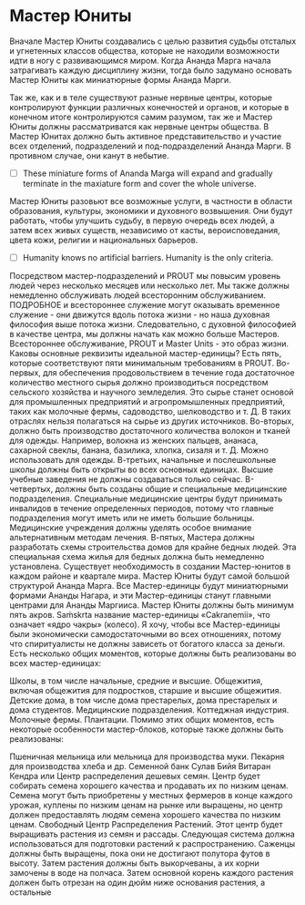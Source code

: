 # Mастер Юниты

Вначале Мастер Юниты создавались с целью развития судьбы отсталых и угнетенных классов общества, которые не находили возможности идти в ногу с развивающимся миром. Когда Ананда Марга начала затрагивать каждую дисциплину жизни, тогда было задумано основать Мастер Юниты как миниатюрные формы Ананда Марги. 

Так же, как и в теле существуют разные нервные центры, которые контролируют функции различных конечностей и органов, и которые в конечном итоге контролируются самим разумом, так же и Мастер Юниты должны рассматриватся как нервные центры общества. 
В Мастер Юнитах должно быть активное представительство и участие всех отделений, подразделений и под-подразделений Ананда Марги. В противном случае, они канут в небытие.

- [ ] These miniature forms of Ananda Marga will expand and gradually terminate in the maxiature form and cover the whole universe.

Мастер Юниты разовьют все возможные услуги, в частности в области образования, культуры, экономики и духовного возвышения. Они будут работать, чтобы улучшить судьбу, в первую очередь всех людей, а затем всех живых существ, независимо от касты, вероисповедания, цвета кожи, религии и национальных барьеров. 

- [ ] Humanity knows no artificial barriers. Humanity is the only criteria.

Посредством мастер-подразделений и PROUT мы повысим уровень людей через несколько месяцев или несколько лет. Мы также должны немедленно обслуживать людей всесторонним обслуживанием. ПОДРОБНОЕ и всестороннее служение могут оказывать временное служение - они движутся вдоль потока жизни - но наша духовная философия выше потока жизни. Следовательно, с духовной философией в качестве центра, мы должны начать как можно больше Мастеров. Всестороннее обслуживание, PROUT и Master Units - это образ жизни.
Каковы основные реквизиты идеальной мастер-единицы? Есть пять, которые соответствуют пяти минимальным требованиям в PROUT. Во-первых, для обеспечения продовольствием в течение года достаточное количество местного сырья должно производиться посредством сельского хозяйства и научного земледелия. Это сырье станет основой для промышленных предприятий и агропромышленных предприятий, таких как молочные фермы, садоводство, шелководство и т. Д. В таких отраслях нельзя полагаться на сырье из других источников.
Во-вторых, должно быть производство достаточного количества волокон и тканей для одежды. Например, волокна из женских пальцев, ананаса, сахарной свеклы, банана, базилика, хлопка, сизаля и т. Д. Можно использовать для одежды.
В-третьих, начальные и послешкольные школы должны быть открыты во всех основных единицах. Высшие учебные заведения не должны создаваться только сейчас.
В-четвертых, должны быть созданы общие и специальные медицинские подразделения. Специальные медицинские центры будут принимать инвалидов в течение определенных периодов, потому что главные подразделения могут иметь или не иметь большие больницы. Медицинские учреждения должны уделять особое внимание альтернативным методам лечения.
В-пятых, Мастера должны разработать схемы строительства домов для крайне бедных людей. Эта специальная схема жилья для бедных должна быть немедленно установлена.
Существует необходимость в создании Мастер-юнитов в каждом районе и квартале мира. Мастер Юниты будут самой большой структурой Ананда Марга. Все Мастер-единицы будут миниатюрными формами Ананды Нагара, и эти Мастер-единицы станут главными центрами для Ананды Маргииса. Мастер Юниты должны быть минимум пять акров. Saḿskrta название мастер-единицы «Cakranemii», что означает «ядро чакры» (колесо). Я хочу, чтобы все Мастер-единицы были экономически самодостаточными во всех отношениях, потому что спиритуалисты не должны зависеть от богатого класса за деньги.
Есть несколько общих моментов, которые должны быть реализованы во всех мастер-единицах:

Школы, в том числе начальные, средние и высшие.
Общежития, включая общежития для подростков, старшие и высшие общежития.
Детские дома, в том числе дома престарелых, дома престарелых и дома студентов.
Медицинские подразделения.
Коттеджная индустрия.
Молочные фермы.
Плантации.
Помимо этих общих моментов, есть некоторые особенности мастер-блоков, которые также должны быть реализованы:

Пшеничная мельница или мельница для производства муки.
Пекарня для производства хлеба и др.
Семенной банк
Сулав Бийя Витаран Кендра или Центр распределения дешевых семян. Центр будет собирать семена хорошего качества и продавать их по низким ценам. Семена могут быть приобретены у местных фермеров в конце каждого урожая, куплены по низким ценам на рынке или выращены, но центр должен предоставлять людям семена хорошего качества по низким ценам.
Свободный Центр Распределения Растений. Этот центр будет выращивать растения из семян и рассады. Следующая система должна использоваться для подготовки растений к распространению. Саженцы должны быть выращены, пока они не достигают полутора футов в высоту. Затем растения должны быть выкорчеваны, а их корни замочены в воде на полчаса. Затем основной корень каждого растения должен быть отрезан на один дюйм ниже основания растения, а остальные
